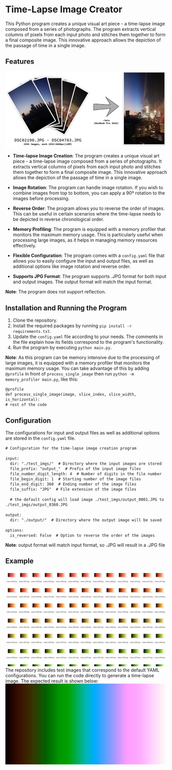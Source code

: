 # Time-Lapse Image Creator

This Python program creates a unique visual art piece - a time-lapse image composed from a series of photographs. The program extracts vertical columns of pixels from each input photo and stitches them together to form a final composite image. This innovative approach allows the depiction of the passage of time in a single image.

## Features

![Features](Feature.jpg)

- **Time-lapse Image Creation**: The program creates a unique visual art piece - a time-lapse image composed from a series of photographs. It extracts vertical columns of pixels from each input photo and stitches them together to form a final composite image. This innovative approach allows the depiction of the passage of time in a single image.

- **Image Rotation**: The program can handle image rotation. If you wish to combine images from top to bottom, you can apply a 90º rotation to the images before processing.

- **Reverse Order**: The program allows you to reverse the order of images. This can be useful in certain scenarios where the time-lapse needs to be depicted in reverse chronological order.

- **Memory Profiling**: The program is equipped with a memory profiler that monitors the maximum memory usage. This is particularly useful when processing large images, as it helps in managing memory resources effectively.

- **Flexible Configuration**: The program comes with a `config.yaml` file that allows you to easily configure the input and output files, as well as additional options like image rotation and reverse order.

- **Supports JPG Format**: The program supports .JPG format for both input and output images. The output format will match the input format.

**Note**: The program does not support reflection.

## Installation and Running the Program

1. Clone the repository.
2. Install the required packages by running `pip install -r requirements.txt`.
3. Update the `config.yaml` file according to your needs. The comments in the file explain how its fields correspond to the program's functionality.
4. Run the program by executing `python main.py`.

**Note**: As this program can be memory intensive due to the processing of large images, it is equipped with a memory profiler that monitors the maximum memory usage. You can take advantage of this by adding `@profile` in front of `process_single_image` then run `python -m memory_profiler main.py`, like this:
```
@profile
def process_single_image(image, slice_index, slice_width, is_horizontal):
# rest of the code
```

## Configuration

The configurations for input and output files as well as additional options are stored in the `config.yaml` file.

```
# Configuration for the time-lapse image creation program

input:
  dir: "./test_imgs/"  # Directory where the input images are stored
  file_prefix: "output_"  # Prefix of the input image files
  file_number_digit_length: 4  # Number of digits in the file number
  file_begin_digit: 1  # Starting number of the image files
  file_end_digit: 360  # Ending number of the image files
  file_suffix: "JPG"  # File extension of the image files

  # the default config will load image ./test_imgs/output_0001.JPG to ./test_imgs/output_0360.JPG 

output:
  dir: "./output/"  # Directory where the output image will be saved

options:
  is_reversed: False  # Option to reverse the order of the images
```

**Note**: output format will match input format, so .JPG will result in a .JPG file

## Example

![Screenshot of list of images](Screenshot.png)
The repository includes test images that correspond to the default YAML configurations. You can run the code directly to generate a time-lapse image. The expected result is shown below:
![Example output](ExampleOutput.JPG)